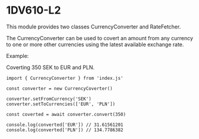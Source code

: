# 1DV610-L2

This module provides two classes CurrencyConverter and RateFetcher.  
  
The CurrencyConverter can be used to covert an amount from any currency to one or more other currencies using the latest available exchange rate.  
  

Example:  

Coverting 350 SEK to EUR and PLN.

```
import { CurrencyConverter } from 'index.js'

const converter = new CurrencyCoverter()

converter.setFromCurrency('SEK')
converter.setToCurrencies(['EUR', 'PLN'])

const coverted = await converter.convert(350)

console.log(converted['EUR']) // 31.61561201
console.log(converted['PLN']) // 134.7786382

```



